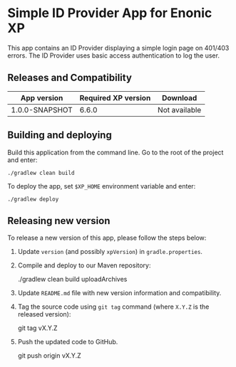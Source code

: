 # Simple ID Provider App for Enonic XP

This app contains an ID Provider displaying a simple login page on 401/403 errors.
The ID Provider uses basic access authentication to log the user.


## Releases and Compatibility

| App version | Required XP version | Download |
| ----------- | ------------------- | -------- |
| 1.0.0-SNAPSHOT | 6.6.0 | Not available |


## Building and deploying

Build this application from the command line. Go to the root of the project and enter:

    ./gradlew clean build

To deploy the app, set `$XP_HOME` environment variable and enter:

    ./gradlew deploy


## Releasing new version

To release a new version of this app, please follow the steps below:

1. Update `version` (and possibly `xpVersion`) in  `gradle.properties`.

2. Compile and deploy to our Maven repository:

    ./gradlew clean build uploadArchives

3. Update `README.md` file with new version information and compatibility.

4. Tag the source code using `git tag` command (where `X.Y.Z` is the released version):

    git tag vX.Y.Z

5. Push the updated code to GitHub.

    git push origin vX.Y.Z